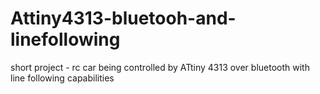 # Attiny4313-bluetooh-and-linefollowing
short project - rc car being controlled by ATtiny 4313  over bluetooth with line following capabilities
